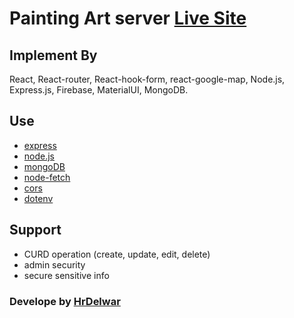 # Painting Art server [Live Site](https://hr-painting-art.netlify.app/)

## Implement  By
 React, React-router, React-hook-form, react-google-map, Node.js,  Express.js, Firebase, MaterialUI, MongoDB.

## Use
* [express](https://expressjs.com/)
* [node.js](https://nodejs.org/)
* [mongoDB](https://www.mongodb.com)
* [node-fetch](https://www.npmjs.com/package/node-fetch)
* [cors](https://www.npmjs.com/package/cors)
* [dotenv](https://github.com/motdotla/dotenv#readme)

## Support
* CURD operation (create, update, edit, delete)
* admin security
* secure sensitive info

### Develope by [HrDelwar](https://www.linkedin.com/in/HrDelwar/)

